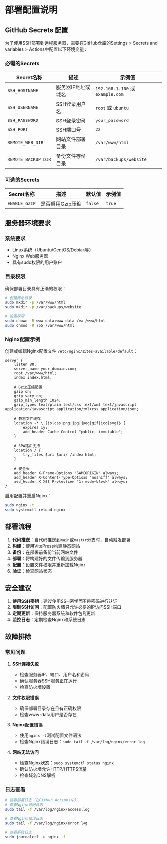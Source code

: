 # 部署配置说明

## GitHub Secrets 配置

为了使用SSH部署到远程服务器，需要在GitHub仓库的Settings > Secrets and variables > Actions中配置以下环境变量：

### 必需的Secrets

| Secret名称 | 描述 | 示例值 |
|-----------|------|--------|
| `SSH_HOSTNAME` | 服务器IP地址或域名 | `192.168.1.100` 或 `example.com` |
| `SSH_USERNAME` | SSH登录用户名 | `root` 或 `ubuntu` |
| `SSH_PASSWORD` | SSH登录密码 | `your_password` |
| `SSH_PORT` | SSH端口号 | `22` |
| `REMOTE_WEB_DIR` | 网站文件部署目录 | `/var/www/html` |
| `REMOTE_BACKUP_DIR` | 备份文件存储目录 | `/var/backups/website` |

### 可选的Secrets

| Secret名称 | 描述 | 默认值 | 示例值 |
|-----------|------|--------|--------|
| `ENABLE_GZIP` | 是否启用Gzip压缩 | `false` | `true` |

## 服务器环境要求

### 系统要求
- Linux系统（Ubuntu/CentOS/Debian等）
- Nginx Web服务器
- 具有sudo权限的用户账户

### 目录权限
确保部署目录具有正确的权限：
```bash
# 创建网站目录
sudo mkdir -p /var/www/html
sudo mkdir -p /var/backups/website

# 设置权限
sudo chown -R www-data:www-data /var/www/html
sudo chmod -R 755 /var/www/html
```

### Nginx配置示例

创建或编辑Nginx配置文件 `/etc/nginx/sites-available/default`：

```nginx
server {
    listen 80;
    server_name your_domain.com;
    root /var/www/html;
    index index.html;

    # Gzip压缩配置
    gzip on;
    gzip_vary on;
    gzip_min_length 1024;
    gzip_types text/plain text/css text/xml text/javascript application/javascript application/xml+rss application/json;

    # 静态文件缓存
    location ~* \.(js|css|png|jpg|jpeg|gif|ico|svg)$ {
        expires 1y;
        add_header Cache-Control "public, immutable";
    }

    # SPA路由支持
    location / {
        try_files $uri $uri/ /index.html;
    }

    # 安全头
    add_header X-Frame-Options "SAMEORIGIN" always;
    add_header X-Content-Type-Options "nosniff" always;
    add_header X-XSS-Protection "1; mode=block" always;
}
```

启用配置并重启Nginx：
```bash
sudo nginx -t
sudo systemctl reload nginx
```

## 部署流程

1. **代码推送**：当代码推送到`main`或`master`分支时，自动触发部署
2. **构建**：使用VitePress构建静态网站
3. **备份**：在部署前备份当前网站文件
4. **部署**：将构建好的文件传输到服务器
5. **配置**：设置文件权限并重新加载Nginx
6. **验证**：检查网站状态

## 安全建议

1. **使用SSH密钥**：建议使用SSH密钥而不是密码进行认证
2. **限制SSH访问**：配置防火墙只允许必要的IP访问SSH端口
3. **定期更新**：保持服务器系统和软件包的更新
4. **监控日志**：定期检查Nginx和系统日志

## 故障排除

### 常见问题

1. **SSH连接失败**
   - 检查服务器IP、端口、用户名和密码
   - 确认服务器SSH服务正在运行
   - 检查防火墙设置

2. **文件权限错误**
   - 确保部署目录存在且有正确权限
   - 检查www-data用户是否存在

3. **Nginx配置错误**
   - 使用`nginx -t`测试配置文件语法
   - 检查Nginx错误日志：`sudo tail -f /var/log/nginx/error.log`

4. **网站无法访问**
   - 检查Nginx状态：`sudo systemctl status nginx`
   - 确认防火墙允许HTTP/HTTPS流量
   - 检查域名DNS解析

### 日志查看

```bash
# 查看部署日志（在GitHub Actions中）
# 查看Nginx访问日志
sudo tail -f /var/log/nginx/access.log

# 查看Nginx错误日志
sudo tail -f /var/log/nginx/error.log

# 查看系统日志
sudo journalctl -u nginx -f
```